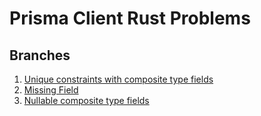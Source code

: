 # Prisma Client Rust Problems

## Branches

1. [Unique constraints with composite type fields](/tree/unique-constraint)
2. [Missing Field](/tree/missing-field)
3. [Nullable composite type fields](/tree/nullable-composite-type-fields)
